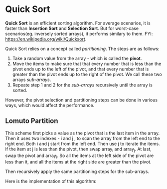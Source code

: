 # Quick Sort

**Quick Sort** is an efficient sorting algorithm. For average scenarios, it is faster than **Insertion Sort** and **Selection Sort**. But for worst-case scenarios(eg. inversely sorted arrays), it performs similary to them. FYI: https://en.wikipedia.org/wiki/Quicksort.

Quick Sort relies on a concept called *partitioning*. The steps are as follows:

1. Take a random value from the array - which is called the **pivot**.
2. Move the items to make sure that that every number that is less than the pivot ends up to the left of the pivot, and that every number that is greater than the pivot ends up to the right of the pivot. We call these two arrays *sub-arrays*.
3. Repeate step 1 and 2 for the *sub-arrays* recursively until the array is sorted.

However, the pivot selection and partitioning steps can be done in various ways, which would affect the performance.

## Lomuto Partition

This scheme first picks a value as the pivot that is the last item in the array. Then it uses two indexes - i and j , to scan the array from the left end to the right end. Both i and j start from the left end. Then use j to iterate the items. If the item at j is less than the pivot, then swap array<sub>i</sub> and array<sub>j</sub>. At last, swap the pivot and array<sub>i</sub>. So all the items at the left side of the pivot are less than it, and all the items at the right side are greater than the pivot.

Then recursively apply the same partitioning steps for the sub-arrays.

Here is the implementation of this algorithm:

``` cs --region quick-sort-lomuto-partition --source-file ../../src/FunCoding.LearnCSharpAlgorithms/Sorting/QuickSorter.cs --project ../../src/FunCoding.LearnCSharpAlgorithms/FunCoding.LearnCSharpAlgorithms.csproj

```